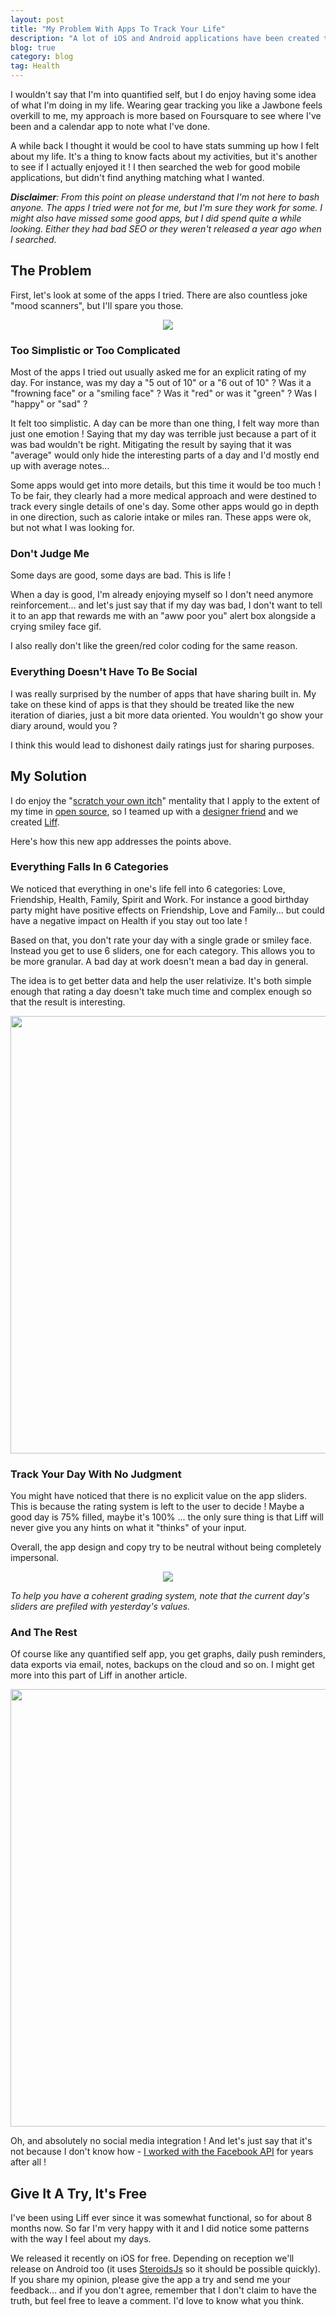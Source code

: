 ```yaml
---
layout: post
title: "My Problem With Apps To Track Your Life"
description: "A lot of iOS and Android applications have been created to track one's day, but none really matched what I wanted so I created my own. Something with a clean design and focused goal."
blog: true
category: blog
tag: Health
---
```


I wouldn't say that I'm into quantified self, but I do enjoy having some idea of what I'm doing in my life. Wearing gear tracking you like a Jawbone feels overkill to me, my approach is more based on Foursquare to see where I've been and a calendar app to note what I've done.

A while back I thought it would be cool to have stats summing up how I felt about my life. It's a thing to know facts about my activities, but it's another to see if I actually enjoyed it ! I then searched the web for good mobile applications, but didn't find anything matching what I wanted.

_**Disclaimer**: From this point on please understand that I'm not here to bash anyone. The apps I tried were not for me, but I'm sure they work for some. I might also have missed some good apps, but I did spend quite a while looking. Either they had bad SEO or they weren't released a year ago when I searched._


## The Problem

First, let's look at some of the apps I tried. There are also countless joke "mood scanners", but I'll spare you those.

<div style="text-align: center"><img src="/assets/blog/all_apps.jpg" /></div>

### Too Simplistic or Too Complicated

Most of the apps I tried out usually asked me for an explicit rating of my day. For instance, was my day a "5 out of 10" or a "6 out of 10" ? Was it a "frowning face" or a "smiling face" ? Was it "red" or was it "green" ? Was I "happy" or "sad" ?

It felt too simplistic. A day can be more than one thing, I felt way more than just one emotion ! Saying that my day was terrible just because a part of it was bad wouldn't be right. Mitigating the result by saying that it was "average" would only hide the interesting parts of a day and I'd mostly end up with average notes...

Some apps would get into more details, but this time it would be too much ! To be fair, they clearly had a more medical approach and were destined to track every single details of one's day. Some other apps would go in depth in one direction, such as calorie intake or miles ran. These apps were ok, but not what I was looking for. 


### Don't Judge Me

Some days are good, some days are bad. This is life !

When a day is good, I'm already enjoying myself so I don't need anymore reinforcement... and let's just say that if my day was bad, I don't want to tell it to an app that rewards me with an "aww poor you" alert box alongside a crying smiley face gif.

I also really don't like the green/red color coding for the same reason.


### Everything Doesn't Have To Be Social

I was really surprised by the number of apps that have sharing built in. My take on these kind of apps is that they should be treated like the new iteration of diaries, just a bit more data oriented. You wouldn't go show your diary around, would you ?

I think this would lead to dishonest daily ratings just for sharing purposes.

## My Solution

I do enjoy the "[scratch your own itch][1]" mentality that I apply to the extent of my time in [open source][2], so I teamed up with a [designer friend][3] and we created [Liff][4].

Here's how this new app addresses the points above.

### Everything Falls In 6 Categories

We noticed that everything in one's life fell into 6 categories: Love, Friendship, Health, Family, Spirit and Work. For instance a good birthday party might have positive effects on Friendship, Love and Family... but could have a negative impact on Health if you stay out too late !

Based on that, you don't rate your day with a single grade or smiley face. Instead you get to use 6 sliders, one for each category. This allows you to be more granular. A bad day at work doesn't mean a bad day in general.

The idea is to get better data and help the user relativize. It's both simple enough that rating a day doesn't take much time and complex enough so that the result is interesting.

<div style="text-align: center;"><img style="width: 700px;" src="/assets/blog/liff_3d.jpg" /></div>

### Track Your Day With No Judgment

You might have noticed that there is no explicit value on the app sliders. This is because the rating system is left to the user to decide ! Maybe a good day is 75% filled, maybe it's 100% ... the only sure thing is that Liff will never give you any hints on what it "thinks" of your input.

Overall, the app design and copy try to be neutral without being completely impersonal.

<div style="text-align: center"><img src="/assets/misc/loader.jpg" /></div>

_To help you have a coherent grading system, note that the current day's sliders are prefiled with yesterday's values._

### And The Rest

Of course like any quantified self app, you get graphs, daily push reminders, data exports via email, notes, backups on the cloud and so on. I might get more into this part of Liff in another article.

<div style="text-align: center;"><img style="width: 700px;" src="/assets/blog/liff_all.jpg" /></div>

Oh, and absolutely no social media integration ! And let's just say that it's not because I don't know how - [I worked with the Facebook API][5] for years after all !

## Give It A Try, It's Free

I've been using Liff ever since it was somewhat functional, so for about 8 months now. So far I'm very happy with it and I did notice some patterns with the way I feel about my days.

We released it recently on iOS for free. Depending on reception we'll release on Android too (it uses [SteroidsJs][6] so it should be possible quickly). If you share my opinion, please give the app a try and send me your feedback... and if you don't agree, remember that I don't claim to have the truth, but feel free to leave a comment. I'd love to know what you think.

[1]:	https://gettingreal.37signals.com/ch02_Whats_Your_Problem.php
[2]:	http://stackoverflow.com/a/5233378
[3]:	http://dribbble.com/kevintunc
[4]:	https://itunes.apple.com/app/liff-understand-your-life/id834944345
[5]:	/blog/2012/09/24/working-with-apis-facebook/
[6]:	/blog/2014/04/09/phonegap-steroids-hybrid-native-app-tips/
